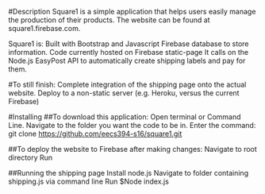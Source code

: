 #Description
Square1 is a simple application that helps users easily manage the production of their products. 
The website can be found at square1.firebase.com.


Square1 is: 
	Built with Bootstrap  and Javascript 
	Firebase database to store information. 
	Code currently hosted on Firebase static-page
	It calls on the Node.js EasyPost API to automatically create shipping labels and pay for them. 



#To still finish: 
	Complete integration of the shipping page onto the actual website. 
	Deploy to a non-static server (e.g. Heroku, versus the current Firebase)
	

#Installing
##To download this application: 
	Open terminal or Command Line.
	Navigate to the folder you want the code to be in. 
	Enter the command: git clone https://github.com/eecs394-s16/square1.git
	
##To deploy the website to Firebase after making changes: 
	Navigate to root directory
	Run 

##Running the shipping page
	Install node.js
	Navigate to folder containing shipping.js via command line
	Run $Node index.js
	
		
	
